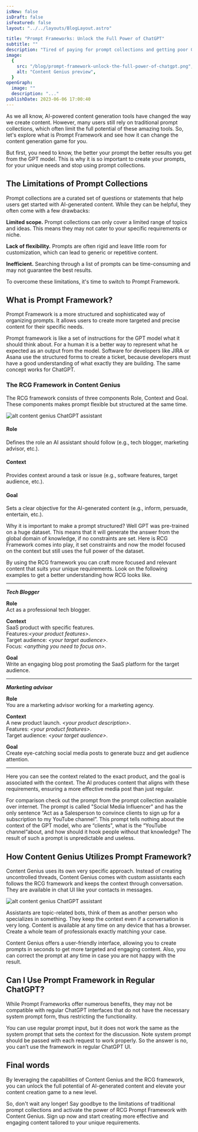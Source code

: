 ```yaml
---
isNew: false
isDraft: false
isFeatured: false
layout: "../../layouts/BlogLayout.astro"

title: "Prompt Frameworks: Unlock the Full Power of ChatGPT"
subtitle: ""
description: "Tired of paying for prompt collections and getting poor GPT answers? Use Prompt Framework to create context-aware assistants that exactly match your task and harness the true potential of AI content generation."
image:
  {
    src: "/blog/prompt-framework-unlock-the-full-power-of-chatgpt.png",
    alt: "Content Genius preview",
  }
openGraph:
  image: ""
  description: "..."
publishDate: 2023-06-06 17:00:40
---
```


As we all know, AI-powered content generation tools have changed the way we create content. However, many users still rely on traditional prompt collections, which often limit the full potential of these amazing tools. So, let's explore what is Prompt Framework and see how it can change the content generation game for you.

But first, you need to know, the better your prompt the better results you get from the GPT model. This is why it is so important to create your prompts, for your unique needs and stop using prompt collections.

## The Limitations of Prompt Collections

Prompt collections are a curated set of questions or statements that help users get started with AI-generated content. While they can be helpful, they often come with a few drawbacks:

**Limited scope.** Prompt collections can only cover a limited range of topics and ideas. This means they may not cater to your specific requirements or niche.

**Lack of flexibility.** Prompts are often rigid and leave little room for customization, which can lead to generic or repetitive content.

**Inefficient.** Searching through a list of prompts can be time-consuming and may not guarantee the best results.

To overcome these limitations, it's time to switch to Prompt Framework.

## What is Prompt Framework?

Prompt Framework is a more structured and sophisticated way of organizing prompts. It allows users to create more targeted and precise content for their specific needs.

Prompt framework is like a set of instructions for the GPT model what it should think about. For a human it is a better way to represent what he expected as an output from the model. Software for developers like JIRA or Asana use the structured forms to create a ticket, because developers must have a good understanding of what exactly they are building. The same concept works for ChatGPT.

### The RCG Framework in Content Genius

The RCG framework consists of three components Role, Context and Goal. These components makes prompt flexible but structured at the same time.

![alt content genius ChatGPT assistant](/blog/content-genius-rcg-framework.png)

#### Role

Defines the role an AI assistant should follow (e.g., tech blogger, marketing advisor, etc.).

#### Context

Provides context around a task or issue (e.g., software features, target audience, etc.).

#### Goal

Sets a clear objective for the AI-generated content (e.g., inform, persuade, entertain, etc.).

Why it is important to make a prompt structured? Well GPT was pre-trained on a huge dataset. This means that it will generate the answer from the global domain of knowledge, if no constraints are set. Here is RCG Framework comes into play, it set constraints and now the model focused on the context but still uses the full power of the dataset.

By using the RCG framework you can craft more focused and relevant content that suits your unique requirements. Look on the following examples to get a better understanding how RCG looks like.

---

**_Tech Blogger_**

**Role**\
Act as a professional tech blogger.

**Context**\
SaaS product with specific features.\
Features:_\<your product features>_.\
Target audience: _\<your target audience>_.\
Focus: _\<anything you need to focus on>_.

**Goal**\
Write an engaging blog post promoting the SaaS platform for the target audience.

---

**_Marketing advisor_**

**Role**\
You are a marketing advisor working for a marketing agency.

**Context**\
A new product launch. _\<your product description>_.\
Features: _\<your product features>_.\
Target audience: _\<your target audience>_.

**Goal**\
Create eye-catching social media posts to generate buzz and get audience attention.

---

Here you can see the context related to the exact product, and the goal is associated with the context. The AI produces content that aligns with these requirements, ensuring a more effective media post than just regular.

For comparison check out the prompt from the prompt collection available over internet. The prompt is called "Social Media Influencer" and has the only sentence “Act as a Salesperson to convince clients to sign up for a subscription to my YouTube channel”. This prompt tells nothing about the context of the GPT model, who are “clients", what is the “YouTube channel“about, and how should it hook people without that knowledge? The result of such a prompt is unpredictable and useless.

## How Content Genius Utilizes Prompt Framework?

Content Genius uses its own very specific approach. Instead of creating uncontrolled threads, Content Genius comes with custom assistants each follows the RCG framework and keeps the context through conversation. They are available in chat UI like your contacts in messages.

![alt content genius ChatGPT assistant](/blog/content-genius-rcg-framework-output.png)

Assistants are topic-related bots, think of them as another person who specializes in something. They keep the context even if a conversation is very long. Content is available at any time on any device that has a browser. Create a whole team of professionals exactly matching your case.

Content Genius offers a user-friendly interface, allowing you to create prompts in seconds to get more targeted and engaging content. Also, you can correct the prompt at any time in case you are not happy with the result.

<!-- Check out the assistants’ library consists of curated Assistants to help you get started in one click. -->

## Can I Use Prompt Framework in Regular ChatGPT?

While Prompt Frameworks offer numerous benefits, they may not be compatible with regular ChatGPT interfaces that do not have the necessary system prompt form, thus restricting the functionality.

You can use regular prompt input, but it does not work the same as the system prompt that sets the context for the discussion. Note system prompt should be passed with each request to work properly. So the answer is no, you can’t use the framework in regular ChatGPT UI.

## Final words

By leveraging the capabilities of Content Genius and the RCG framework, you can unlock the full potential of AI-generated content and elevate your content creation game to a new level.

So, don't wait any longer! Say goodbye to the limitations of traditional prompt collections and activate the power of RCG Prompt Framework with Content Genius. Sign up now and start creating more effective and engaging content tailored to your unique requirements.
